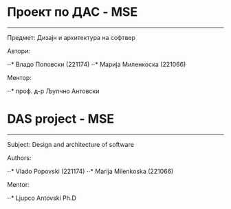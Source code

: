 # Проект по ДАС - MSE

<hr>

Предмет: Дизајн и архитектура на софтвер

Автори:

⋅⋅* Владо Поповски (221174)
⋅⋅* Марија Миленкоска (221066)

Ментор:

⋅⋅* проф. д-р Љупчно Антовски

# DAS project - MSE

<hr>

Subject: Design and architecture of software

Authors:

⋅⋅* Vlado Popovski (221174)
⋅⋅* Marija Milenkoska (221066)

Mentor:

⋅⋅* Ljupco Antovski Ph.D
